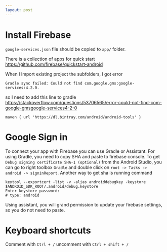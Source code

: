 ```yaml
---
layout: post
---
```


# Install Firebase

`google-services.json` file should be copied to `app/` folder.

There is a collection of apps for quick start
https://github.com/firebase/quickstart-android

When I Import existing project the subfolders, I got error
```
Gradle sync failed: Could not find com.google.gms:google-services:4.2.0.
```

so I need to add this line to gradle https://stackoverflow.com/questions/53706565/error-could-not-find-com-google-gmsgoogle-services4-2-0
```
maven { url 'https://dl.bintray.com/android/android-tools' }
```


# Google Sign in

To connect your app with Firebase you can use Gradle or Assistant.
For using Gradle, you need to copy SHA and paste to firebase console. To get
`Debug signing certificate SHA-1 (optional)` from the Android Studio, you can go
to right toolbox `Gradle` and double click on `root -> Tasks -> android ->
signinReport`. Another way to get sha is running command

```
keytool --exportcert -list -v -alias androiddebugkey -keystore $ANDROID_SDK_ROOT/.android/debug.keystore
Enter keystore password:
# type: android
```

Using assistant, you will grand permission to update your firebase settings, so
you do not need to paste.


# Keyboard shortcuts

Comment with `Ctrl + /` uncomment with `Ctrl + shift + /`
